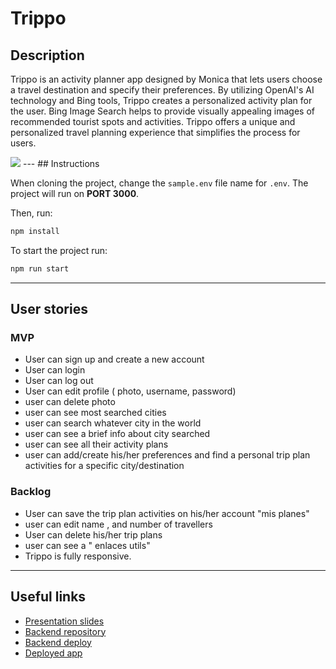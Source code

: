 # Trippo

## Description

Trippo is an activity planner app designed by Monica that lets users choose a travel destination and specify their preferences. By utilizing OpenAI's AI technology and Bing tools, Trippo creates a personalized activity plan for the user. Bing Image Search helps to provide visually appealing images of recommended tourist spots and activities. Trippo offers a unique and personalized travel planning experience that simplifies the process for users.

<img src="../frontend-template-m3/src/images/readme-pic.png">
---
## Instructions

When cloning the project, change the <code>sample.env</code> file name for <code>.env</code>. The project will run on **PORT 3000**.

Then, run:
```bash
npm install
```

To start the project run:
```bash
npm run start
```

---
## User stories 

### MVP

- User can sign up and create a new account
- User can login
- User can log out
- User can edit profile ( photo, username, password)
- user can delete photo
- user can see most searched cities
- user can search whatever city in the world 
- user can see a brief info about city searched 
- user can see all their activity plans
- user can add/create his/her preferences and find a personal trip plan activities for a specific city/destination

### Backlog

- User can save the trip plan activities  on his/her account "mis planes"
- user can edit name , and number of travellers 
- User can delete his/her trip plans
- user can see a " enlaces utils"
- Trippo is fully responsive.
---

## Useful links

- [Presentation slides](https://1drv.ms/p/s!Akm3TPUfj8PLhnREb--vgYQ0EYuP?e=iSMs09)
- [Backend repository](https://github.com/MoniCamargo37/BACKEND_TRIPPO)
- [Backend deploy](https://trippo.fly.dev/)
- [Deployed app](https://trippo.netlify.app/)


